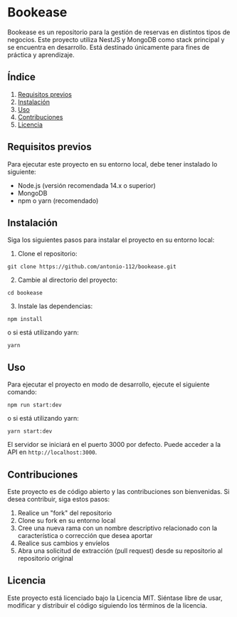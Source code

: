 <h1>Bookease</h1>
<p>Bookease es un repositorio para la gestión de reservas en distintos tipos de negocios. Este proyecto utiliza NestJS y MongoDB como stack principal y se encuentra en desarrollo. Está destinado únicamente para fines de práctica y aprendizaje.</p>
<h2>Índice</h2>
<ol>
    <li><a href="#requisitos-previos">Requisitos previos</a></li>
    <li><a href="#instalación">Instalación</a></li>
    <li><a href="#uso">Uso</a></li>
    <li><a href="#contribuciones">Contribuciones</a></li>
    <li><a href="#licencia">Licencia</a></li>
</ol>
<h2 id="requisitos-previos">Requisitos previos</h2>
<p>Para ejecutar este proyecto en su entorno local, debe tener instalado lo siguiente:</p>
<ul>
    <li>Node.js (versión recomendada 14.x o superior)</li>
    <li>MongoDB</li>
    <li>npm o yarn (recomendado)</li>
</ul>
<h2 id="instalación">Instalación</h2>
<p>Siga los siguientes pasos para instalar el proyecto en su entorno local:</p>
<ol>
    <li>Clone el repositorio:</li>
</ol>
<pre><code>git clone https://github.com/antonio-112/bookease.git
</code></pre>
<ol start="2">
    <li>Cambie al directorio del proyecto:</li>
</ol>
<pre><code>cd bookease
</code></pre>
<ol start="3">
    <li>Instale las dependencias:</li>
</ol>
<pre><code>npm install
</code></pre>
<p>o si está utilizando yarn:</p>
<pre><code>yarn
</code></pre>
<h2 id="uso">Uso</h2>
<p>Para ejecutar el proyecto en modo de desarrollo, ejecute el siguiente comando:</p>
<pre><code>npm run start:dev
</code></pre>
<p>o si está utilizando yarn:</p>
<pre><code>yarn start:dev
</code></pre>
<p>El servidor se iniciará en el puerto 3000 por defecto. Puede acceder a la API en <code>http://localhost:3000</code>.</p>
<h2 id="contribuciones">Contribuciones</h2>
<p>Este proyecto es de código abierto y las contribuciones son bienvenidas. Si desea contribuir, siga estos pasos:</p>
<ol>
    <li>Realice un "fork" del repositorio</li>
    <li>Clone su fork en su entorno local</li>
    <li>Cree una nueva rama con un nombre descriptivo relacionado con la característica o corrección que desea aportar</li>
    <li>Realice sus cambios y envíelos</li>
    <li>Abra una solicitud de extracción (pull request) desde su repositorio al repositorio original</li>
</ol>
<h2 id="licencia">Licencia</h2>
<p>Este proyecto está licenciado bajo la Licencia MIT. Siéntase libre de usar, modificar y distribuir el código siguiendo los términos de la licencia.</p>
